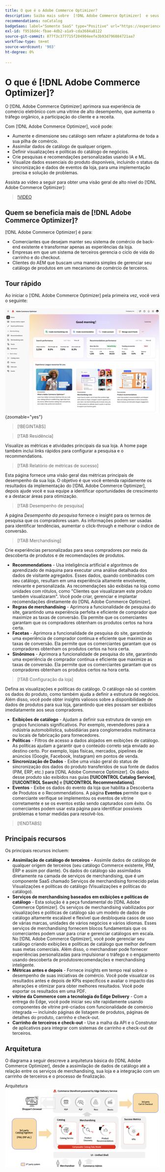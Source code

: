 ```yaml
---
title: O que é o Adobe Commerce Optimizer?
description: Saiba mais sobre  [!DNL Adobe Commerce Optimizer]  e seus principais recursos.
recommendations: noCatalog
badgeSaas: label="Somente SaaS" type="Positive" url="https://experienceleague.adobe.com/pt-br/docs/commerce/user-guides/product-solutions" tooltip="Aplicável somente a projetos do Adobe Commerce as a Cloud Service e do Adobe Commerce Optimizer (infraestrutura SaaS gerenciada pela Adobe)."
exl-id: f9516d4c-fbae-4db2-a1a9-cda3684a8122
source-git-commit: 877f3c377715f204904eefe3b93d796084721aa7
workflow-type: tm+mt
source-wordcount: '903'
ht-degree: 0%

---
```


# O que é [!DNL Adobe Commerce Optimizer]?

O [!DNL Adobe Commerce Optimizer] aprimora sua experiência de comércio eletrônico com uma vitrine de alto desempenho, que aumenta o tráfego orgânico, a participação do cliente e a receita.

Com [!DNL Adobe Commerce Optimizer], você pode:

- Aumente e dimensione seu catálogo sem refazer a plataforma de toda a sua pilha de comércio.
- Assimilar dados de catálogo de qualquer origem.
- Definir visualizações e políticas do catálogo de negócios.
- Crie pesquisas e recomendações personalizadas usando IA e ML.
- Visualize dados essenciais do produto disponíveis, incluindo o status da sincronização e dados de eventos da loja, para uma implementação precisa e solução de problemas.

Assista ao vídeo a seguir para obter uma visão geral de alto nível do [!DNL Adobe Commerce Optimizer]:

>[!VIDEO](https://video.tv.adobe.com/v/3450468?captions=por_br)

## Quem se beneficia mais de [!DNL Adobe Commerce Optimizer]?

[!DNL Adobe Commerce Optimizer] é para:

- Comerciantes que desejam manter seu sistema de comércio de back-end existente e transformar apenas as experiências da loja.
- Empresas em que um sistema de terceiros gerencia o ciclo de vida do carrinho e do checkout.
- Clientes do AEM que buscam uma maneira simples de gerenciar seu catálogo de produtos em um mecanismo de comércio de terceiros.

## Tour rápido

Ao iniciar o [!DNL Adobe Commerce Optimizer] pela primeira vez, você verá o seguinte:

![[!DNL Adobe Commerce Optimizer] UI](./assets/user-interface.png){zoomable="yes"}

>[!BEGINTABS]

>[!TAB Residência]

Visualize as métricas e atividades principais da sua loja. A home page também inclui links rápidos para configurar a pesquisa e o recommendations.

>[!TAB Relatório de métricas de sucesso]

Esta página fornece uma visão geral das métricas principais de desempenho da sua loja. O objetivo é que você entenda rapidamente os resultados da implementação do [!DNL Adobe Commerce Optimizer], depois ajude você e sua equipe a identificar oportunidades de crescimento e a destacar áreas para otimização.

>[!TAB Desempenho de pesquisa]

A página *Desempenho da pesquisa* fornece o insight para os termos de pesquisa que os compradores usam. As informações podem ser usadas para identificar tendências, aumentar o click-through e melhorar o índice de conversão.

>[!TAB Merchandising]

Crie experiências personalizadas para seus compradores por meio da descoberta de produtos e de recomendações de produtos.

- **Recommendations** - Usa inteligência artificial e algoritmos de aprendizado de máquina para executar uma análise detalhada dos dados de visitante agregados. Esses dados, quando combinados com seu catálogo, resultam em uma experiência altamente envolvente, relevante e personalizada. As recomendações são exibidas na loja como unidades com rótulos, como &quot;Clientes que visualizaram este produto também visualizaram&quot;. Você pode criar, gerenciar e implantar recomendações diretamente do [!DNL Adobe Commerce Optimizer].
- **Regras de merchandising** - Aprimora a funcionalidade de pesquisa do site, garantindo uma experiência perfeita e eficiente de comprador que maximize as taxas de conversão. Ela permite que os comerciantes garantam que os compradores obtenham os produtos certos na hora certa.
- **Facetas** - Aprimora a funcionalidade de pesquisa do site, garantindo uma experiência de comprador contínua e eficiente que maximize as taxas de conversão. Ela permite que os comerciantes garantam que os compradores obtenham os produtos certos na hora certa.
- **Sinônimos** - Aprimora a funcionalidade de pesquisa do site, garantindo uma experiência de comprador contínua e eficiente que maximize as taxas de conversão. Ela permite que os comerciantes garantam que os compradores obtenham os produtos certos na hora certa.

>[!TAB Configuração da loja]

Defina as visualizações e políticas do catálogo. O catálogo não só contém os dados do produto, como também ajuda a definir a estrutura de negócios. Além disso, você pode obter insights valiosos sobre a disponibilidade de dados de produtos para sua loja, garantindo que eles possam ser exibidos imediatamente aos seus compradores.

- **Exibições de catálogo** - Ajudam a definir sua estrutura de varejo em grupos funcionais significativos. Por exemplo, revendedores para a indústria automobilística, subsidiárias para conglomerados multimarca ou locais de fabricação para fornecedores.
- **Políticas** - Filtros de acesso a dados alojados em exibições de catálogo. As políticas ajudam a garantir que o conteúdo correto seja enviado ao destino certo. Por exemplo, lojas físicas, mercados, pipelines de anúncios (Google, Facebook, Instagram) em pontos de venda.
- **Sincronização de Dados** - Exibe uma visão geral do status de sincronização dos dados do produto transferidos de sua fonte de dados (PIM, ERP, etc.) para [!DNL Adobe Commerce Optimizer]. Os dados desse produto são exibidos nas guias **[!UICONTROL Catalog Service]**, **[!UICONTROL Search]** e **[!UICONTROL Recommendations]**.
- **Eventos** - Exibe os dados do evento da loja que habilita a Descoberta de Produtos e o Recommendations. A página **Eventos** permite que o comerciante verifique se implementou os eventos de vitrine corretamente e se os eventos estão sendo capturados com êxito. Os comerciantes podem usar esta página para identificar possíveis problemas e tomar medidas para resolvê-los.

>[!ENDTABS]

## Principais recursos

Os principais recursos incluem:

- **Assimilação de catálogo de terceiros** - Assimile dados de catálogo de qualquer origem de terceiros (seu catálogo Commerce existente, PIM, ERP e assim por diante). Os dados do catálogo são assimilados diretamente na camada de serviços de merchandising, que é um componente SaaS chamado Serviços de merchandising fornecido pelas Visualizações e políticas do catálogo (Visualizações e políticas do catálogo).
- **Serviços de merchandising baseados em exibições e políticas de catálogo** - Esta solução é a peça fundamental do [!DNL Adobe Commerce Optimizer]. Os serviços de merchandising viabilizados por visualizações e políticas de catálogo são um modelo de dados de catálogo altamente escalável e flexível que desbloqueia casos de uso de várias marcas, unidades de vários negócios e vários idiomas. Esses serviços de merchandising fornecem blocos fundamentais que os comerciantes podem usar para criar e gerenciar catálogos em escala. No [!DNL Adobe Commerce Optimizer], você pode gerenciar seu catálogo criando exibições e políticas de catálogo que melhor definem suas metas comerciais. Além disso, o merchandiser pode fornecer experiências personalizadas para impulsionar o tráfego e o engajamento usando descoberta de produtos&#x200B; recomendações e merchandising inteligente.
- **Métricas antes e depois** - Fornece insights em tempo real sobre o desempenho de suas iniciativas de comércio. Você pode visualizar os resultados antes e depois de KPIs específicos e avaliar o impacto das alterações e otimizar para obter melhores resultados. Você pode exportar os resultados em uma PDF.
- **vitrine da Commerce com a tecnologia do Edge Delivery** - Com a entrega do Edge, você pode iniciar seu site rapidamente usando componentes de vitrine pré-criados com funcionalidade de comércio integrada — incluindo páginas de listagem de produtos, páginas de detalhes do produto, carrinho e check-out.
- **Carrinho de terceiros e check-out** - Use a malha da API e o Construtor de aplicativos para integrar com sistemas de carrinho e check-out de terceiros.

## Arquitetura

O diagrama a seguir descreve a arquitetura básica do [!DNL Adobe Commerce Optimizer], desde a assimilação de dados de catálogo até a relação entre os serviços de merchandising, sua loja e a integração com um carrinho de terceiros e o processo de finalização.

Arquitetura ![[!DNL Adobe Commerce Optimizer]](./assets/architecture.png)
